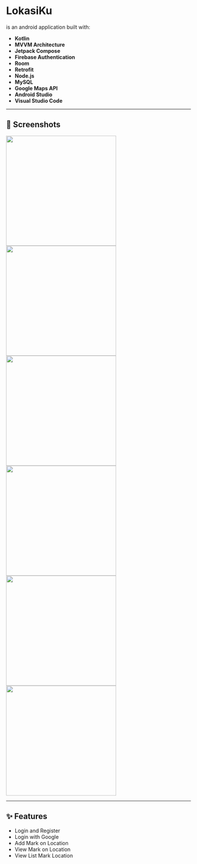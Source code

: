 # LokasiKu
is an android application built with:

- **Kotlin**
- **MVVM Architecture**
- **Jetpack Compose**
- **Firebase Authentication**
- **Room**
- **Retrofit**
- **Node.js**
- **MySQL**
- **Google Maps API**
- **Android Studio**
- **Visual Studio Code**

---

## 📸 Screenshots

<img src="https://github.com/user-attachments/assets/3007b3cf-236d-4846-86b1-a2e77218dade" width="300" />
<img src="https://github.com/user-attachments/assets/e6223849-befd-49ca-b320-b00168ef769d" width="300" />
<img src="https://github.com/user-attachments/assets/bb38e4a8-38d3-48f1-931d-e491464ef81e" width="300" />
<img src="https://github.com/user-attachments/assets/7767d900-1f63-4b67-9aef-94c274b7bc5b" width="300" />
<img src="https://github.com/user-attachments/assets/5152ba18-a408-41e4-8377-d5dffd37ebe9" width="300" />
<img src="https://github.com/user-attachments/assets/fb80d577-db23-4e6e-802a-f98b2da26eb7" width="300" />

---

## ✨ Features

- Login and Register
- Login with Google
- Add Mark on Location
- View Mark on Location
- View List Mark Location
